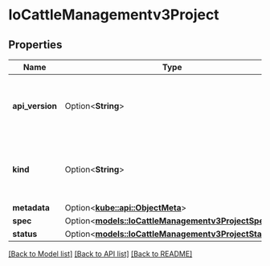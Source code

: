 # IoCattleManagementv3Project

## Properties

Name | Type | Description | Notes
------------ | ------------- | ------------- | -------------
**api_version** | Option<**String**> | APIVersion defines the versioned schema of this representation of an object. Servers should convert recognized schemas to the latest internal value, and may reject unrecognized values. More info: https://git.k8s.io/community/contributors/devel/sig-architecture/api-conventions.md#resources | [optional]
**kind** | Option<**String**> | Kind is a string value representing the REST resource this object represents. Servers may infer this from the endpoint the client submits requests to. Cannot be updated. In CamelCase. More info: https://git.k8s.io/community/contributors/devel/sig-architecture/api-conventions.md#types-kinds | [optional]
**metadata** | Option<[**kube::api::ObjectMeta**](ioK8sApimachineryPkgApisMetaV1ObjectMeta.md)> |  | [optional]
**spec** | Option<[**models::IoCattleManagementv3ProjectSpec**](ioCattleManagementv3Project_spec.md)> |  | [optional]
**status** | Option<[**models::IoCattleManagementv3ProjectStatus**](ioCattleManagementv3Project_status.md)> |  | [optional]

[[Back to Model list]](../README.md#documentation-for-models) [[Back to API list]](../README.md#documentation-for-api-endpoints) [[Back to README]](../README.md)


